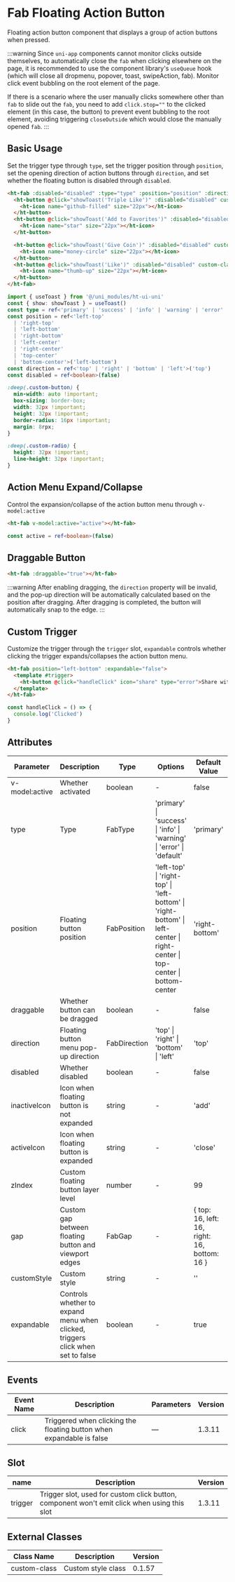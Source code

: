 # Fab Floating Action Button

Floating action button component that displays a group of action buttons when pressed.

:::warning
Since `uni-app` components cannot monitor clicks outside themselves, to automatically close the `fab` when clicking elsewhere on the page, it is recommended to use the component library's `useQueue` hook (which will close all dropmenu, popover, toast, swipeAction, fab). Monitor click event bubbling on the root element of the page.

If there is a scenario where the user manually clicks somewhere other than `fab` to slide out the `fab`, you need to add `click.stop=""` to the clicked element (in this case, the button) to prevent event bubbling to the root element, avoiding triggering `closeOutside` which would close the manually opened `fab`.
:::

## Basic Usage

Set the trigger type through `type`, set the trigger position through `position`, set the opening direction of action buttons through `direction`, and set whether the floating button is disabled through `disabled`.

```html
<ht-fab :disabled="disabled" :type="type" :position="position" :direction="direction">
  <ht-button @click="showToast('Triple Like')" :disabled="disabled" custom-class="custom-button" type="primary" round>
    <ht-icon name="github-filled" size="22px"></ht-icon>
  </ht-button>
  <ht-button @click="showToast('Add to Favorites')" :disabled="disabled" custom-class="custom-button" type="success" round>
    <ht-icon name="star" size="22px"></ht-icon>
  </ht-button>

  <ht-button @click="showToast('Give Coin')" :disabled="disabled" custom-class="custom-button" type="error" round>
    <ht-icon name="money-circle" size="22px"></ht-icon>
  </ht-button>
  <ht-button @click="showToast('Like')" :disabled="disabled" custom-class="custom-button" type="warning" round>
    <ht-icon name="thumb-up" size="22px"></ht-icon>
  </ht-button>
</ht-fab>
```

```ts
import { useToast } from '@/uni_modules/ht-ui-uni'
const { show: showToast } = useToast()
const type = ref<'primary' | 'success' | 'info' | 'warning' | 'error' | 'default'>('primary')
const position = ref<'left-top'
  | 'right-top'
  | 'left-bottom'
  | 'right-bottom'
  | 'left-center'
  | 'right-center'
  | 'top-center'
  | 'bottom-center'>('left-bottom')
const direction = ref<'top' | 'right' | 'bottom' | 'left'>('top')
const disabled = ref<boolean>(false)
```

```scss
:deep(.custom-button) {
  min-width: auto !important;
  box-sizing: border-box;
  width: 32px !important;
  height: 32px !important;
  border-radius: 16px !important;
  margin: 8rpx;
}

:deep(.custom-radio) {
  height: 32px !important;
  line-height: 32px !important;
}
```

## Action Menu Expand/Collapse

Control the expansion/collapse of the action button menu through `v-model:active`

```html
<ht-fab v-model:active="active"></ht-fab>
```

```ts
const active = ref<boolean>(false)
```

## Draggable Button

```html
<ht-fab :draggable="true"></ht-fab>
```

:::warning
After enabling dragging, the `direction` property will be invalid, and the pop-up direction will be automatically calculated based on the position after dragging. After dragging is completed, the button will automatically snap to the edge.
:::

## Custom Trigger

Customize the trigger through the `trigger` slot, `expandable` controls whether clicking the trigger expands/collapses the action button menu.

```html
<ht-fab position="left-bottom" :expandable="false">
  <template #trigger>
    <ht-button @click="handleClick" icon="share" type="error">Share with Friends</ht-button>
  </template>
</ht-fab>
```
```ts
const handleClick = () => {
  console.log('Clicked')
}
```

## Attributes

| Parameter      | Description                                                                                      | Type         | Options                                                                                                                                       | Default Value                                   | Version |
|----------------|--------------------------------------------------------------------------------------------------|--------------|-----------------------------------------------------------------------------------------------------------------------------------------------|------------------------------------------------|----------|
| v-model:active | Whether activated                                                                                 | boolean      | -                                                                                                                                             | false                                          | 0.1.57   |
| type           | Type                                                                                               | FabType      | 'primary' &#124; 'success' &#124; 'info' &#124; 'warning' &#124; 'error' &#124; 'default'                                                     | 'primary'                                      | 0.1.57   |
| position       | Floating button position                                                                              | FabPosition  | 'left-top' &#124; 'right-top' &#124; 'left-bottom' &#124; 'right-bottom' &#124; left-center &#124; right-center &#124; top-center &#124; bottom-center | 'right-bottom'                                 | 0.1.57   |
| draggable      | Whether button can be dragged                                                                         | boolean      | -                                                                                                                                             | false                                          | 1.2.19   |
| direction      | Floating button menu pop-up direction                                                                | FabDirection | 'top' &#124; 'right' &#124; 'bottom' &#124; 'left'                                                                                            | 'top'                                          | 0.1.57   |
| disabled       | Whether disabled                                                                                     | boolean      | -                                                                                                                                             | false                                          | 0.1.57   |
| inactiveIcon   | Icon when floating button is not expanded                                                            | string       | -                                                                                                                                             | 'add'                                          | 0.1.57   |
| activeIcon     | Icon when floating button is expanded                                                                | string       | -                                                                                                                                             | 'close'                                        | 0.1.57   |
| zIndex        | Custom floating button layer level                                                                   | number       | -                                                                                                                                             | 99                                             | 0.1.57   |
| gap           | Custom gap between floating button and viewport edges                                                | FabGap       | -                                                                                                                                             | \{ top: 16, left: 16, right: 16, bottom: 16 \} | 1.2.26   |
| customStyle   | Custom style                                                                                        | string       | -                                                                                                                                             | ''                                             | 0.1.57   |
| expandable    | Controls whether to expand menu when clicked, triggers click when set to false                      | boolean      | -                                                                                                                                             | true                                           | 1.3.11   |

## Events

| Event Name | Description                                                    | Parameters | Version |
|------------|----------------------------------------------------------------|------------|----------|
| click      | Triggered when clicking the floating button when expandable is false | —          | 1.3.11   |

## Slot

| name    | Description                                                                                                | Version |
|---------|------------------------------------------------------------------------------------------------------------|----------|
| trigger | Trigger slot, used for custom click button, component won't emit click when using this slot                  | 1.3.11   |

## External Classes

| Class Name   | Description         | Version |
|--------------|---------------------|----------|
| custom-class | Custom style class  | 0.1.57   |
